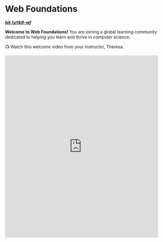 # Web Foundations

**_[bit.ly/tk9-wf](https://bit.ly/tk9-wf)_**

**Welcome to Web Foundations!** You are joining a global learning community dedicated to helping you learn and thrive in computer science.

<aside>

<!-- COURSE START TODO: Record and replace video links with new videos-->

📺 Watch this welcome video from your instructor, Theresa.

</aside>

<div style="position: relative; height: 100%; width: 100%;">
    <iframe width="100%" height="600" src="https://www.youtube.com/embed/EJ_JEbwAj7s" title="Welcome to the web foundation course" frameborder="0" allow="accelerometer; autoplay; clipboard-write; encrypted-media; gyroscope; picture-in-picture" allowfullscreen></iframe>
</div>

## What you'll learn

This course provides a foundation in building for the web. It will help you understand how the internet works, help you examine the role of the internet in your life, and teach you the basics of web development.

It will cover the building blocks of web technologies. You will learn HTML, CSS, and the basics of JavaScript. The course will focus on collaboration, communication, and sharing. Web technology is fundamentally social; you will work together and build for real audiences.

The course culminates in a project where you'll create a website of your own design using the tools you learn throughout the course.

## Course Overview

* Week 1: Foundations
* Week 2: Web Design
* Week 3: Layout and Multimedia
* Week 4: Publishing and Sharing
* Week 5: Final Project

## How the course works

There are multiple ways you'll learn in this course:

* Read and engage with the materials on this site
* Attend live class and complete activities in class
* Practice coding with exercises
* Complete projects to demonstrate what you have learned

Active engagement is necessary for success in the course! You should try building lots of websites so that you can explore the concepts in a variety of ways.

You are encouraged to seek out additional practice outside of the
practice problems included in the course.

<aside>

📺 Watch this lesson navigation walkthrough video from Emmy, the Try Kibo program manager

</aside>

<div style="position: relative; height: 100%; width: 100%;">
    <iframe width="100%" height="600" src="https://www.youtube.com/embed/ZFAEBoJ4lkU" title="Lesson Page Walkthrough" frameborder="0" allow="accelerometer; autoplay; clipboard-write; encrypted-media; gyroscope; picture-in-picture" allowfullscreen></iframe>
</div>

## Program schedule

<!-- COURSE START TODO: Replace Program schedule -->

Below is the overall schedule for the program. Each day, your community managers will post a "Daily Peak" in Discord to share events for the day.

<div style="width:100%;height:500px;"><iframe src="https://docs.google.com/presentation/d/e/2PACX-1vSDkk6Dk5OEiyxQx874ID9GFgiBDZwikEzuNSuzpZumCKKWMzVHhw7v7I9SZ6wzg1MBewKI8dB7oH2o/embed?" frameborder="0" sandbox="allow-scripts allow-popups allow-top-navigation-by-user-activation allow-forms allow-same-origin" allowfullscreen="" style="width: 100%; height: 100%; border-radius: 1px; pointer-events: auto; background-color: white;"></iframe></div>

---

Copyright © 2023 Kibo, Inc. All Rights Reserved.
